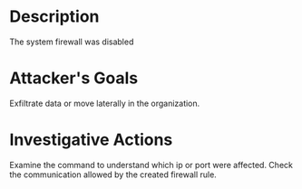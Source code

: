 # Description
The system firewall was disabled
# Attacker's Goals
Exfiltrate data or move laterally in the organization.
# Investigative Actions
Examine the command to understand which ip or port were affected.
Check the communication allowed by the created firewall rule.
